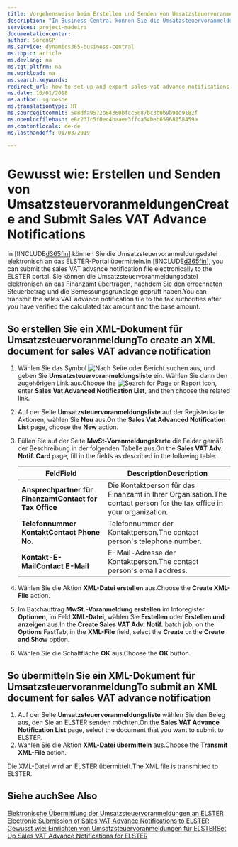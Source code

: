 ```yaml
---
title: Vorgehensweise beim Erstellen und Senden von Umsatzsteuervoranmeldungen
description: "In Business Central können Sie die Umsatzsteuervoranmeldungsdatei elektronisch an das ELSTER-Portal übermitteln. Sie können die Umsatzsteuervoranmeldungsdatei elektronisch an das Finanzamt übertragen, nachdem Sie den errechneten Steuerbetrag und die Bemessungsgrundlage geprüft haben."
services: project-madeira
documentationcenter: 
author: SorenGP
ms.service: dynamics365-business-central
ms.topic: article
ms.devlang: na
ms.tgt_pltfrm: na
ms.workload: na
ms.search.keywords: 
redirect_url: how-to-set-up-and-export-sales-vat-advance-notifications.md
ms.date: 10/01/2018
ms.author: sgroespe
ms.translationtype: HT
ms.sourcegitcommit: 5e8dfa9572b84360bfcc5087bc3b0b9b9ed9182f
ms.openlocfilehash: e8c231c5f0ec4baaee3ffca54beb65968158459a
ms.contentlocale: de-de
ms.lasthandoff: 01/03/2019

---
```

# <a name="create-and-submit-sales-vat-advance-notifications"></a><span data-ttu-id="ea8c0-104">Gewusst wie: Erstellen und Senden von Umsatzsteuervoranmeldungen</span><span class="sxs-lookup"><span data-stu-id="ea8c0-104">Create and Submit Sales VAT Advance Notifications</span></span>
<span data-ttu-id="ea8c0-105">In [!INCLUDE[d365fin](../../includes/d365fin_md.md)] können Sie die Umsatzsteuervoranmeldungsdatei elektronisch an das ELSTER-Portal übermitteln.</span><span class="sxs-lookup"><span data-stu-id="ea8c0-105">In [!INCLUDE[d365fin](../../includes/d365fin_md.md)], you can submit the sales VAT advance notification file electronically to the ELSTER portal.</span></span> <span data-ttu-id="ea8c0-106">Sie können die Umsatzsteuervoranmeldungsdatei elektronisch an das Finanzamt übertragen, nachdem Sie den errechneten Steuerbetrag und die Bemessungsgrundlage geprüft haben.</span><span class="sxs-lookup"><span data-stu-id="ea8c0-106">You can transmit the sales VAT advance notification file to the tax authorities after you have verified the calculated tax amount and the base amount.</span></span>  

## <a name="to-create-an-xml-document-for-sales-vat-advance-notification"></a><span data-ttu-id="ea8c0-107">So erstellen Sie ein XML-Dokument für Umsatzsteuervoranmeldung</span><span class="sxs-lookup"><span data-stu-id="ea8c0-107">To create an XML document for sales VAT advance notification</span></span>  

1.  <span data-ttu-id="ea8c0-108">Wählen Sie das Symbol ![Nach Seite oder Bericht suchen](../../media/ui-search/search_small.png "Symbol „Nach Seite oder Bericht suchen”") aus, und geben Sie **Umsatzsteuervoranmeldungsliste** ein. Wählen Sie dann den zugehörigen Link aus.</span><span class="sxs-lookup"><span data-stu-id="ea8c0-108">Choose the ![Search for Page or Report](../../media/ui-search/search_small.png "Search for Page or Report icon") icon, enter **Sales Vat Advanced Notification List**, and then choose the related link.</span></span>  
2.  <span data-ttu-id="ea8c0-109">Auf der Seite **Umsatzsteuervoranmeldungsliste** auf der Registerkarte Aktionen, wählen Sie **Neu** aus.</span><span class="sxs-lookup"><span data-stu-id="ea8c0-109">On the **Sales Vat Advanced Notification List** page, choose the **New** action.</span></span>  
3.  <span data-ttu-id="ea8c0-110">Füllen Sie auf der Seite **MwSt-Voranmeldungskarte** die Felder gemäß der Beschreibung in der folgenden Tabelle aus.</span><span class="sxs-lookup"><span data-stu-id="ea8c0-110">On the **Sales VAT Adv. Notif. Card** page, fill in the fields as described in the following table.</span></span>  

    |<span data-ttu-id="ea8c0-111">Feld</span><span class="sxs-lookup"><span data-stu-id="ea8c0-111">Field</span></span>|<span data-ttu-id="ea8c0-112">Description</span><span class="sxs-lookup"><span data-stu-id="ea8c0-112">Description</span></span>|  
    |------------------------------------|---------------------------------------|  
    |<span data-ttu-id="ea8c0-113">**Ansprechpartner für Finanzamt**</span><span class="sxs-lookup"><span data-stu-id="ea8c0-113">**Contact for Tax Office**</span></span>|<span data-ttu-id="ea8c0-114">Die Kontaktperson für das Finanzamt in Ihrer Organisation.</span><span class="sxs-lookup"><span data-stu-id="ea8c0-114">The contact person for the tax office in your organization.</span></span>|  
    |<span data-ttu-id="ea8c0-115">**Telefonnummer Kontakt**</span><span class="sxs-lookup"><span data-stu-id="ea8c0-115">**Contact Phone No.**</span></span>|<span data-ttu-id="ea8c0-116">Telefonnummer der Kontaktperson.</span><span class="sxs-lookup"><span data-stu-id="ea8c0-116">The contact person's telephone number.</span></span>|  
    |<span data-ttu-id="ea8c0-117">**Kontakt-E-Mail**</span><span class="sxs-lookup"><span data-stu-id="ea8c0-117">**Contact E-Mail**</span></span>|<span data-ttu-id="ea8c0-118">E-Mail-Adresse der Kontaktperson.</span><span class="sxs-lookup"><span data-stu-id="ea8c0-118">The contact person's email address.</span></span>|  

5.  <span data-ttu-id="ea8c0-119">Wählen Sie die Aktion **XML-Datei erstellen** aus.</span><span class="sxs-lookup"><span data-stu-id="ea8c0-119">Choose the **Create XML-File** action.</span></span>  
6.  <span data-ttu-id="ea8c0-120">Im Batchauftrag **MwSt.-Voranmeldung erstellen** im Inforegister **Optionen**, im Feld **XML-Datei**, wählen Sie **Erstellen** oder **Erstellen und anzeigen** aus.</span><span class="sxs-lookup"><span data-stu-id="ea8c0-120">In the **Create Sales VAT Adv. Notif.** batch job, on the **Options** FastTab, in the **XML-File** field, select the **Create** or the **Create and Show** option.</span></span>  
7.  <span data-ttu-id="ea8c0-121">Wählen Sie die Schaltfläche **OK** aus.</span><span class="sxs-lookup"><span data-stu-id="ea8c0-121">Choose the **OK** button.</span></span>  

## <a name="to-submit-an-xml-document-for-sales-vat-advance-notification"></a><span data-ttu-id="ea8c0-122">So übermitteln Sie ein XML-Dokument für Umsatzsteuervoranmeldung</span><span class="sxs-lookup"><span data-stu-id="ea8c0-122">To submit an XML document for sales VAT advance notification</span></span>  

1.  <span data-ttu-id="ea8c0-123">Auf der Seite **Umsatzsteuervoranmeldungsliste** wählen Sie den Beleg aus, den Sie an ELSTER senden möchten.</span><span class="sxs-lookup"><span data-stu-id="ea8c0-123">On the **Sales VAT Advance Notification List** page, select the document that you want to submit to ELSTER.</span></span>  
2.  <span data-ttu-id="ea8c0-124">Wählen Sie die Aktion **XML-Datei übermitteln** aus.</span><span class="sxs-lookup"><span data-stu-id="ea8c0-124">Choose the **Transmit XML-File** action.</span></span>  

<span data-ttu-id="ea8c0-125">Die XML-Datei wird an ELSTER übermittelt.</span><span class="sxs-lookup"><span data-stu-id="ea8c0-125">The XML file is transmitted to ELSTER.</span></span>  

## <a name="see-also"></a><span data-ttu-id="ea8c0-126">Siehe auch</span><span class="sxs-lookup"><span data-stu-id="ea8c0-126">See Also</span></span>  
 <span data-ttu-id="ea8c0-127">[Elektronische Übermittlung der Umsatzsteuervoranmeldungen an ELSTER](electronic-submission-of-sales-vat-advance-notifications-to-elster.md) </span><span class="sxs-lookup"><span data-stu-id="ea8c0-127">[Electronic Submission of Sales VAT Advance Notifications to ELSTER](electronic-submission-of-sales-vat-advance-notifications-to-elster.md) </span></span>  
 [<span data-ttu-id="ea8c0-128">Gewusst wie: Einrichten von Umsatzsteuervoranmeldungen für ELSTER</span><span class="sxs-lookup"><span data-stu-id="ea8c0-128">Set Up Sales VAT Advance Notifications for ELSTER</span></span>](how-to-set-up-sales-vat-advance-notifications-for-elster.md)


